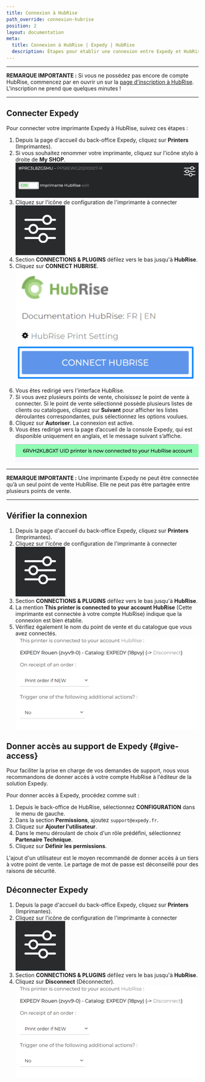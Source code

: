 ```yaml
---
title: Connexion à HubRise
path_override: connexion-hubrise
position: 2
layout: documentation
meta:
  title: Connexion à HubRise | Expedy | HubRise
  description: Étapes pour établir une connexion entre Expedy et HubRise. Connectez votre caisse et synchronisez vos données avec d'autres applications.
---
```


---

**REMARQUE IMPORTANTE :** Si vous ne possédez pas encore de compte HubRise, commencez par en ouvrir un sur la [page d'inscription à HubRise](https://manager.hubrise.com/signup). L'inscription ne prend que quelques minutes !

---

## Connecter Expedy

Pour connecter votre imprimante Expedy à HubRise, suivez ces étapes :

1. Depuis la page d'accueil du back-office Expedy, cliquez sur **Printers** (Imprimantes).
1. Si vous souhaitez renommer votre imprimante, cliquez sur l'icône stylo à droite de **My SHOP**.
   ![Connexion à HubRise - Sélectioner l'imprimante Expedy Print à connecter](./images/005-2x-expedy-hubrise-printer-to-connect.png)
1. Cliquez sur l'icône de configuration de l'imprimante à connecter <InlineImage width="25" height="25">![icône Crayon](../images/__configuration-icon.png)</InlineImage>.
1. Section **CONNECTIONS & PLUGINS** défilez vers le bas jusqu'à **HubRise**.
1. Cliquez sur **CONNECT HUBRISE**.
   ![Connexion à HubRise - Connecter HubRise](./images/006-2x-expedy-hubrise-connect.png)
1. Vous êtes redirigé vers l'interface HubRise.
1. Si vous avez plusieurs points de vente, choisissez le point de vente à connecter. Si le point de vente sélectionné possède plusieurs listes de clients ou catalogues, cliquez sur **Suivant** pour afficher les listes déroulantes correspondantes, puis sélectionnez les options voulues.
1. Cliquez sur **Autoriser**. La connexion est active.
1. Vous êtes redirigé vers la page d’accueil de la console Expedy, qui est disponible uniquement en anglais, et le message suivant s’affiche.
   ![Connexion à HubRise - Confirmation](./images/013-2x-expedy-connection-confirmation.png)

---

**REMARQUE IMPORTANTE :** Une imprimante Expedy ne peut être connectée qu’à un seul point de vente HubRise. Elle ne peut pas être partagée entre plusieurs points de vente.

---

## Vérifier la connexion

1. Depuis la page d'accueil du back-office Expedy, cliquez sur **Printers** (Imprimantes).
1. Cliquez sur l'icône de configuration de l'imprimante à connecter <InlineImage width="25" height="25">![icône Crayon](../images/__configuration-icon.png)</InlineImage>.
1. Section **CONNECTIONS & PLUGINS** défilez vers le bas jusqu'à **HubRise**.
1. La mention **This printer is connected to your account HubRise** (Cette imprimante est connectée à votre compte HubRise) indique que la connexion est bien établie.
1. Vérifiez également le nom du point de vente et du catalogue que vous avez connectés.
   ![Connexion à HubRise - Détails de connection](./images/014-2x-expedy-connection-details.png)

## Donner accès au support de Expedy {#give-access}

Pour faciliter la prise en charge de vos demandes de support, nous vous recommandons de donner accès à votre compte HubRise à l'éditeur de la solution Expedy.

Pour donner accès à Expedy, procédez comme suit :

1. Depuis le back-office de HubRise, sélectionnez **CONFIGURATION** dans le menu de gauche.
1. Dans la section **Permissions**, ajoutez `support@expedy.fr`.
1. Cliquez sur **Ajouter l'utilisateur**.
1. Dans le menu déroulant de choix d'un rôle prédéfini, sélectionnez **Partenaire Technique**.
1. Cliquez sur **Définir les permissions**.

L'ajout d'un utilisateur est le moyen recommandé de donner accès à un tiers à votre point de vente. Le partage de mot de passe est déconseillé pour des raisons de sécurité.

## Déconnecter Expedy

1. Depuis la page d'accueil du back-office Expedy, cliquez sur **Printers** (Imprimantes).
1. Cliquez sur l'icône de configuration de l'imprimante à connecter <InlineImage width="25" height="25">![icône Crayon](../images/__configuration-icon.png)</InlineImage>.
1. Section **CONNECTIONS & PLUGINS** défilez vers le bas jusqu'à **HubRise**.
1. Cliquez sur **Disconnect** (Déconnecter).
   ![Connexion à HubRise - Détails de connection](./images/014-2x-expedy-connection-details.png)
